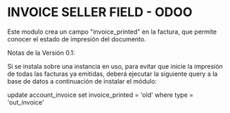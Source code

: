 INVOICE SELLER FIELD - ODOO
===========================
Este modulo crea un campo "invoice_printed" en la factura, que permite conocer
el estado de impresión del documento.

Notas de la Versión 0.1: 

Si se instala sobre una instancia en uso, para evitar que inicie la impresión de todas las facturas ya emitidas, deberá ejecutar la siguiente query a la base de datos a continuación de instalar el módulo:

update account_invoice set invoice_printed = 'old' where type = 'out_invoice'
    


